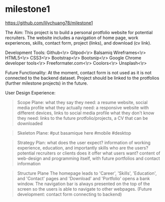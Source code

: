 # milestone1
https://github.com/lilychuang78/milestone1

The Aim:
This project is to build a personal protfolio website for potential recruiters.
The website includes a navigation of home page, work experiences, skills, contact form, project (links), and download (cv link).

Development Tools:
Github<\r>
Gitpod<\r>
Balsamiq Wireframes<\r>
HTML5<\r>
CSS3<\r>
Bootstrap<\r>
Bootsnip<\r>
Google Chrome developer tools<\r>
Freeformater.com<\r>
Coolors<\r>
Unsplash<\r>

Future Functionality:
At the moment, contact form is not used as it is not connected to the backend dataset.
Project should be linked to the protfolios (further milestone projects) in the future.


User Design Experience:
>Scope Plane:
	what they say they need: a resume website, social media profile
	what they actually need: a responsive website with different devices, links to social media profile
	what they don't know they need: links to the future protfolio/projects, a CV that can be downloaded
	
>Skeleton Plane:
#put basamique here
	#mobile
	#desktop

>Strategy Plan:
	what does the user expect? information of working experience, education, and importantly skills
	who are the users? potential recruiters or clients
	does it offer what users want? content of web-design and programming itself, with future portfolios and contact information

>Structure Plane
	The homepage leads to 'Career', 'Skills', 'Education', and 'Contact' pages and 'Download' and 'Portfolio' opens a bank window.
	The navigation bar is always presented on the top of the screen so the users is able to navigate to other webpages.
	(Future development: contact form connecting to backend)
